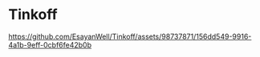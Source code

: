 # Tinkoff


https://github.com/EsayanWell/Tinkoff/assets/98737871/156dd549-9916-4a1b-9eff-0cbf6fe42b0b
